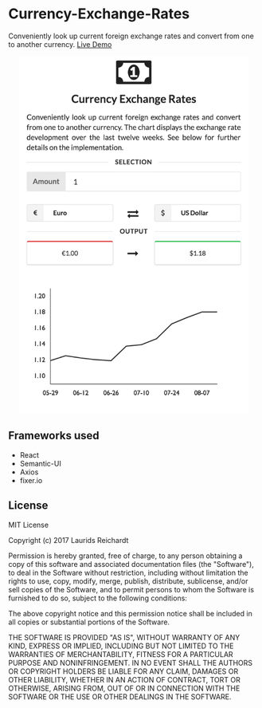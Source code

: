 # Currency-Exchange-Rates
Conveniently look up current foreign exchange rates and convert from one to another currency. [Live Demo](https://laurids-reichardt.github.io/Currency-Exchange-Rates/)

<p align="center">
  <img width="460" src="https://github.com/laurids-reichardt/Currency-Exchange-Rates/raw/master/Screenshot.png">
</p>

## Frameworks used

- React
- Semantic-UI
- Axios
- fixer.io


## License

MIT License

Copyright (c) 2017 Laurids Reichardt

Permission is hereby granted, free of charge, to any person obtaining a copy
of this software and associated documentation files (the "Software"), to deal
in the Software without restriction, including without limitation the rights
to use, copy, modify, merge, publish, distribute, sublicense, and/or sell
copies of the Software, and to permit persons to whom the Software is
furnished to do so, subject to the following conditions:

The above copyright notice and this permission notice shall be included in all
copies or substantial portions of the Software.

THE SOFTWARE IS PROVIDED "AS IS", WITHOUT WARRANTY OF ANY KIND, EXPRESS OR
IMPLIED, INCLUDING BUT NOT LIMITED TO THE WARRANTIES OF MERCHANTABILITY,
FITNESS FOR A PARTICULAR PURPOSE AND NONINFRINGEMENT. IN NO EVENT SHALL THE
AUTHORS OR COPYRIGHT HOLDERS BE LIABLE FOR ANY CLAIM, DAMAGES OR OTHER
LIABILITY, WHETHER IN AN ACTION OF CONTRACT, TORT OR OTHERWISE, ARISING FROM,
OUT OF OR IN CONNECTION WITH THE SOFTWARE OR THE USE OR OTHER DEALINGS IN THE
SOFTWARE.